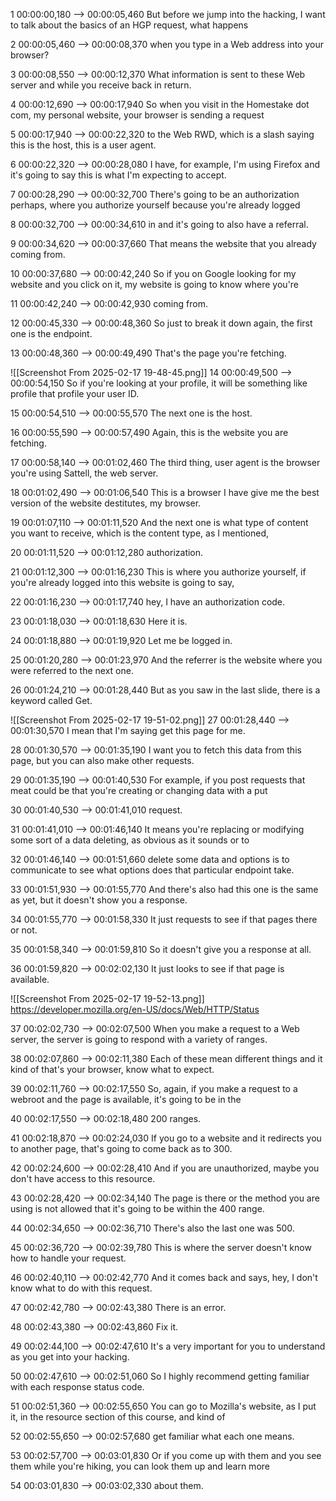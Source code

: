1
00:00:00,180 --> 00:00:05,460
But before we jump into the hacking, I want to talk about the basics of an HGP request, what happens

2
00:00:05,460 --> 00:00:08,370
when you type in a Web address into your browser?

3
00:00:08,550 --> 00:00:12,370
What information is sent to these Web server and while you receive back in return.

4
00:00:12,690 --> 00:00:17,940
So when you visit in the Homestake dot com, my personal website, your browser is sending a request

5
00:00:17,940 --> 00:00:22,320
to the Web RWD, which is a slash saying this is the host, this is a user agent.

6
00:00:22,320 --> 00:00:28,080
I have, for example, I'm using Firefox and it's going to say this is what I'm expecting to accept.

7
00:00:28,290 --> 00:00:32,700
There's going to be an authorization perhaps, where you authorize yourself because you're already logged

8
00:00:32,700 --> 00:00:34,610
in and it's going to also have a referral.

9
00:00:34,620 --> 00:00:37,660
That means the website that you already coming from.

10
00:00:37,680 --> 00:00:42,240
So if you on Google looking for my website and you click on it, my website is going to know where you're

11
00:00:42,240 --> 00:00:42,930
coming from.

12
00:00:45,330 --> 00:00:48,360
So just to break it down again, the first one is the endpoint.

13
00:00:48,360 --> 00:00:49,490
That's the page you're fetching.

![[Screenshot From 2025-02-17 19-48-45.png]]
14
00:00:49,500 --> 00:00:54,150
So if you're looking at your profile, it will be something like profile that profile your user ID.

15
00:00:54,510 --> 00:00:55,570
The next one is the host.

16
00:00:55,590 --> 00:00:57,490
Again, this is the website you are fetching.

17
00:00:58,140 --> 00:01:02,460
The third thing, user agent is the browser you're using Sattell, the web server.

18
00:01:02,490 --> 00:01:06,540
This is a browser I have give me the best version of the website destitutes, my browser.

19
00:01:07,110 --> 00:01:11,520
And the next one is what type of content you want to receive, which is the content type, as I mentioned,

20
00:01:11,520 --> 00:01:12,280
authorization.

21
00:01:12,300 --> 00:01:16,230
This is where you authorize yourself, if you're already logged into this website is going to say,

22
00:01:16,230 --> 00:01:17,740
hey, I have an authorization code.

23
00:01:18,030 --> 00:01:18,630
Here it is.

24
00:01:18,880 --> 00:01:19,920
Let me be logged in.

25
00:01:20,280 --> 00:01:23,970
And the referrer is the website where you were referred to the next one.

26
00:01:24,210 --> 00:01:28,440
But as you saw in the last slide, there is a keyword called Get.

![[Screenshot From 2025-02-17 19-51-02.png]]
27
00:01:28,440 --> 00:01:30,570
I mean that I'm saying get this page for me.

28
00:01:30,570 --> 00:01:35,190
I want you to fetch this data from this page, but you can also make other requests.

29
00:01:35,190 --> 00:01:40,530
For example, if you post requests that meat could be that you're creating or changing data with a put

30
00:01:40,530 --> 00:01:41,010
request.

31
00:01:41,010 --> 00:01:46,140
It means you're replacing or modifying some sort of a data deleting, as obvious as it sounds or to

32
00:01:46,140 --> 00:01:51,660
delete some data and options is to communicate to see what options does that particular endpoint take.

33
00:01:51,930 --> 00:01:55,770
And there's also had this one is the same as yet, but it doesn't show you a response.

34
00:01:55,770 --> 00:01:58,330
It just requests to see if that pages there or not.

35
00:01:58,340 --> 00:01:59,810
So it doesn't give you a response at all.

36
00:01:59,820 --> 00:02:02,130
It just looks to see if that page is available.


![[Screenshot From 2025-02-17 19-52-13.png]]
https://developer.mozilla.org/en-US/docs/Web/HTTP/Status



37
00:02:02,730 --> 00:02:07,500
When you make a request to a Web server, the server is going to respond with a variety of ranges.

38
00:02:07,860 --> 00:02:11,380
Each of these mean different things and it kind of that's your browser, know what to expect.

39
00:02:11,760 --> 00:02:17,550
So, again, if you make a request to a webroot and the page is available, it's going to be in the

40
00:02:17,550 --> 00:02:18,480
200 ranges.

41
00:02:18,870 --> 00:02:24,030
If you go to a website and it redirects you to another page, that's going to come back as to 300.

42
00:02:24,600 --> 00:02:28,410
And if you are unauthorized, maybe you don't have access to this resource.

43
00:02:28,420 --> 00:02:34,140
The page is there or the method you are using is not allowed that it's going to be within the 400 range.

44
00:02:34,650 --> 00:02:36,710
There's also the last one was 500.

45
00:02:36,720 --> 00:02:39,780
This is where the server doesn't know how to handle your request.

46
00:02:40,110 --> 00:02:42,770
And it comes back and says, hey, I don't know what to do with this request.

47
00:02:42,780 --> 00:02:43,380
There is an error.

48
00:02:43,380 --> 00:02:43,860
Fix it.

49
00:02:44,100 --> 00:02:47,610
It's a very important for you to understand as you get into your hacking.

50
00:02:47,610 --> 00:02:51,060
So I highly recommend getting familiar with each response status code.

51
00:02:51,360 --> 00:02:55,650
You can go to Mozilla's website, as I put it, in the resource section of this course, and kind of

52
00:02:55,650 --> 00:02:57,680
get familiar what each one means.

53
00:02:57,700 --> 00:03:01,830
Or if you come up with them and you see them while you're hiking, you can look them up and learn more

54
00:03:01,830 --> 00:03:02,330
about them.